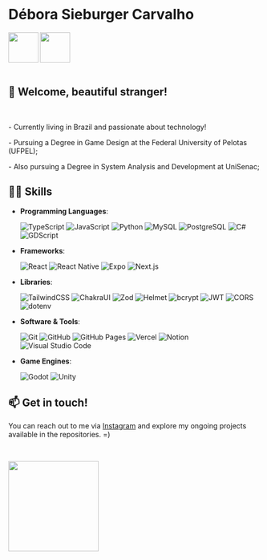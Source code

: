 </br>

<div display="inline-block">
  <h1 align="left">Débora Sieburger Carvalho</h1>
  <a href="https://www.instagram.com/debs_scc/">
    <img align="left" width="60px" src="https://raw.githubusercontent.com/rahuldkjain/github-profile-readme-generator/master/src/images/icons/Social/instagram.svg" style="vertical-align:top;">
  </a> 
  <a href="https://br.linkedin.com/in/debsscc">
    <img width="60px" src="https://raw.githubusercontent.com/rahuldkjain/github-profile-readme-generator/master/src/images/icons/Social/linked-in-alt.svg" style="vertical-align:top;">
  </a>
</div>

</br>

## 🌸 **Welcome, beautiful stranger!**

<br>

<div display="inline-block">
  <p align="left">- Currently living in Brazil and passionate about technology!</p>
  <p align="left">- Pursuing a Degree in Game Design at the Federal University of Pelotas (UFPEL);</p>
  <p align="left">- Also pursuing a Degree in System Analysis and Development at UniSenac;</p>
</div>

## 👨‍💻 **Skills**

<p align="center">

- **Programming Languages**:

  ![TypeScript](https://img.shields.io/badge/typescript-%2320232a.svg?style=for-the-badge&logo=typescript)
  ![JavaScript](https://img.shields.io/badge/javascript-%2320232a.svg?style=for-the-badge&logo=javascript)
  ![Python](https://img.shields.io/badge/python-%2320232a.svg?style=for-the-badge&logo=python)
  ![MySQL](https://img.shields.io/badge/mysql-%2320232a.svg?style=for-the-badge&logo=mysql)
  ![PostgreSQL](https://img.shields.io/badge/PostgreSQL-%2320232a.svg?style=for-the-badge&logo=postgresql)
  ![C#](https://img.shields.io/badge/csharp-%2320232a.svg?style=for-the-badge&logo=csharp)
  ![GDScript](https://img.shields.io/badge/gdscript-%2320232a.svg?style=for-the-badge&logo=godot)

- **Frameworks**:

  ![React](https://img.shields.io/badge/react-%2320232a.svg?style=for-the-badge&logo=react)
  ![React Native](https://img.shields.io/badge/react%20native-%2320232a.svg?style=for-the-badge&logo=react)
  ![Expo](https://img.shields.io/badge/expo-%2320232a.svg?style=for-the-badge&logo=expo)
  ![Next.js](https://img.shields.io/badge/next.js-%2320232a.svg?style=for-the-badge&logo=nextdotjs)

- **Libraries**:

  ![TailwindCSS](https://img.shields.io/badge/tailwindcss-%2320232a.svg?style=for-the-badge&logo=tailwind-css)
  ![ChakraUI](https://img.shields.io/badge/chakraui-%2320232a.svg?style=for-the-badge&logo=chakraui)
  ![Zod](https://img.shields.io/badge/zod-%2320232a.svg?style=for-the-badge&logo=typescript&logoColor=white)
  ![Helmet](https://img.shields.io/badge/helmet-%2320232a.svg?style=for-the-badge&logo=express&logoColor=white)
  ![bcrypt](https://img.shields.io/badge/bcrypt-%2320232a.svg?style=for-the-badge)
  ![JWT](https://img.shields.io/badge/jwt-%2320232a.svg?style=for-the-badge&logo=jsonwebtokens&logoColor=white)
  ![CORS](https://img.shields.io/badge/cors-%2320232a.svg?style=for-the-badge)
  ![dotenv](https://img.shields.io/badge/dotenv-%2320232a.svg?style=for-the-badge)


- **Software & Tools**:

  ![Git](https://img.shields.io/badge/git-%2320232a.svg?style=for-the-badge&logo=git)
  ![GitHub](https://img.shields.io/badge/github-%2320232a.svg?style=for-the-badge&logo=github)
  ![GitHub Pages](https://img.shields.io/badge/github%20pages-%2320232a?style=for-the-badge&logo=github)
  ![Vercel](https://img.shields.io/badge/vercel-%2320232a.svg?style=for-the-badge&logo=vercel)
  ![Notion](https://img.shields.io/badge/Notion-%2320232a.svg?style=for-the-badge&logo=notion)
  ![Visual Studio Code](https://img.shields.io/badge/vscode-%2320232a.svg?style=for-the-badge&logo=visualstudiocode)

- **Game Engines**:

  ![Godot](https://img.shields.io/badge/godot-%2320232a.svg?style=for-the-badge&logo=godot)
  ![Unity](https://img.shields.io/badge/unity-%2320232a.svg?style=for-the-badge&logo=unity)

</p>

## 📫 **Get in touch!**

You can reach out to me via [Instagram](https://www.instagram.com/debs_scc) and explore my ongoing projects available in the repositories. =)

</br>

<p align="left">
  <a href="https://github.com/debsscc">
    <img height="180em" src="https://github-readme-stats-eight-theta.vercel.app/api/top-langs/?username=debsscc&layout=compact&langs_count=8&theme=algolia"/>
  </a>
</p>

</br>
